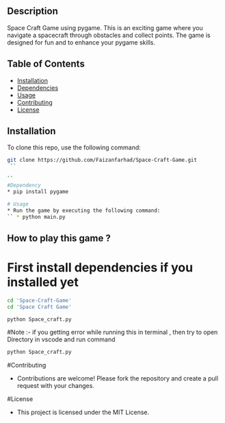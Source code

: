 

## Description
Space Craft Game using pygame. This is an exciting game where you navigate a spacecraft through obstacles and collect points. The game is designed for fun and to enhance your pygame skills.

## Table of Contents
- [Installation](#installation)
- [Dependencies](#dependencies)
- [Usage](#usage)
- [Contributing](#contributing)
- [License](#license)

## Installation
To clone this repo, use the following command:

```bash
git clone https://github.com/Faizanfarhad/Space-Craft-Game.git
 ``

``
#Dependency
* pip install pygame

# Usage
* Run the game by executing the following command:
`` * python main.py
   ```
## How to play this game ?
# First install dependencies if you installed yet 
```bash
cd 'Space-Craft-Game'
cd 'Space Craft Game'

python Space_craft.py

```

#Note :- if you getting  error while running this in terminal  , then try to open Directory in vscode and run command 
```bash
python Space_craft.py
```
#Contributing
* Contributions are welcome! Please fork the repository and create a pull request with your changes.



#License
* This project is licensed under the MIT License.
